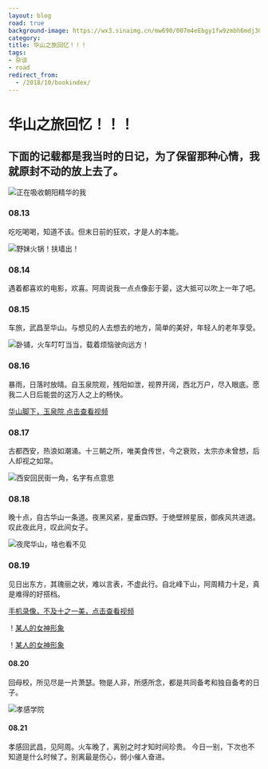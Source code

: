 ```yaml
---
layout: blog
road: true
background-image: https://wx3.sinaimg.cn/mw690/007m4eEbgy1fw9zmbh6mdj30zk0qogql.jpg
category: 
title: 华山之旅回忆！！！
tags:
- 杂谈
- road
redirect_from:
  - /2018/10/bookindex/
---
```


# 华山之旅回忆！！！

## 下面的记载都是我当时的日记，为了保留那种心情，我就原封不动的放上去了。

![正在吸收朝阳精华的我](https://wx3.sinaimg.cn/mw690/007m4eEbgy1fw9zmbh6mdj30zk0qogql.jpg)


### 08.13 
吃吃喝喝，知道不该。但末日前的狂欢，才是人的本能。

![野妹火锅！扶墙出！](https://wx3.sinaimg.cn/mw690/007m4eEbgy1fwa0um49yzj30qo0zkajw.jpg)


### 08.14 
遇着都喜欢的电影，欢喜。阿周说我一点点像彭于晏，这大抵可以吹上一年了吧。

### 08.15 
车旅，武昌至华山。与想见的人去想去的地方，简单的美好，年轻人的老年享受。

![卧铺，火车叮叮当当，载着烦恼驶向远方！](https://wx4.sinaimg.cn/mw690/007m4eEbgy1fwa0x8l8enj30zk0qon1z.jpg)


### 08.16 
暴雨，日落时放晴。自玉泉院观，残阳如泄，视界开阔，西北万户，尽入眼底。愿我二人日后能尝的这万人之上的畅快。

[华山脚下，玉泉院,点击查看视频](http://t.cn/E7FcXMU?m=4295750840472095&u=6739018835)


### 08.17
古都西安，热浪如潮涌。十三朝之所，唯美食传世，今之衰败，太宗亦未曾想，后人却视之如常。

![西安回民街一角，名字有点意思](https://wx2.sinaimg.cn/mw690/007m4eEbgy1fwa1ediv0ej30qp0qpgse.jpg)


### 08.18 
晚十点，自古华山一条道。夜黑风紧，星垂四野。于绝壁辨星辰，御疾风共进退。叹此夜此月，叹此间女子。

![夜爬华山，啥也看不见](https://wx4.sinaimg.cn/mw690/007m4eEbgy1fwa1j31i89j31kw0cokjl.jpg)


### 08.19 
见日出东方，其瑰丽之状，难以言表，不虚此行。自北峰下山，阿周精力十足，真是难得的好搭档。

[手机录像，不及十之一美，点击查看视频](http://t.cn/E7FNyYF?m=4295758997944045&u=6739018835)


！[某人的女神形象](https://wx1.sinaimg.cn/mw690/007m4eEbgy1fwa28m3gzfj33402c0kjl.jpg)

！[某人的女神形象](https://wx4.sinaimg.cn/mw690/007m4eEbgy1fwa27k7lh8j30qo0zktel.jpg)


#### 08.20 
回母校，所见尽是一片萧瑟。物是人非，所感所念，都是共同备考和独自备考的日子。

![孝感学院](https://wx1.sinaimg.cn/mw690/007m4eEbgy1fwa27jdssdj32g71u54qq.jpg)


#### 08.21 
孝感回武昌，见阿周。火车晚了，离别之时才知时间珍贵。 今日一别，下次也不知道是什么时候了。别离最是伤心，弱小催人奋进。